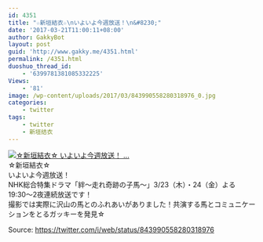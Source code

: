 ```yaml
---
id: 4351
title: "☆新垣結衣☆\nいよいよ今週放送！\n&#8230;"
date: '2017-03-21T11:00:11+08:00'
author: GakkyBot
layout: post
guid: 'http://www.gakky.me/4351.html'
permalink: /4351.html
duoshuo_thread_id:
    - '6399781381085332225'
Views:
    - '81'
image: /wp-content/uploads/2017/03/843990558280318976_0.jpg
categories:
    - twitter
tags:
    - twitter
    - 新垣结衣
---
```


[![☆新垣結衣☆
いよいよ今週放送！
...](http://www.yui-aragaki.org/wp-content/uploads/2017/03/843990558280318976_0.jpg)](http://www.yui-aragaki.org/wp-content/uploads/2017/03/843990558280318976_0.jpg)  
☆新垣結衣☆  
いよいよ今週放送！  
NHK総合特集ドラマ「絆〜走れ奇跡の子馬〜」3/23（木）・24（金）よる19:30〜2夜連続放送です！  
撮影では実際に沢山の馬とのふれあいがありました！共演する馬とコミュニケーションをとるガッキーを発見☆  
  
Source: <https://twitter.com/i/web/status/843990558280318976>